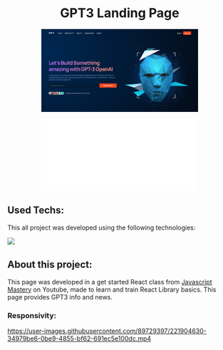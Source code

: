 <h1 align="center">GPT3 Landing Page</h1>

<p align="center">
    <img src="./src/assets/gpt3-landing-page-design.png" width="70%">
</p>

<p align="center">
    <a href="https://gpt3-landing-page-eta.vercel.app" target="_blank">
        <img width="350px" src="./src/assets/github-pages.svg" />
    </a>
</p>

## Used Techs:

<p>This all project was developed using the following technologies: </p>

<div>
    <img 
        src="https://cdn.jsdelivr.net/gh/devicons/devicon/icons/react/react-original.svg" 
        height="50px" 
    >
</div>

## About this project:

<p>This page was developed in a get started React class from <a href="https://www.youtube.com/watch?v=LMagNcngvcU">Javascript Mastery</a> on Youtube, made to learn and train React Library basics. This page provides GPT3 info and news.</p>

### Responsivity:
https://user-images.githubusercontent.com/89729397/221904630-34979be6-0be9-4855-bf62-691ec5e100dc.mp4
